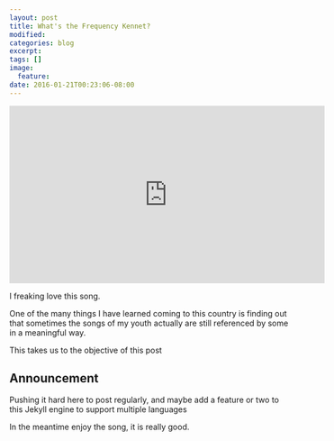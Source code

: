 ```yaml
---
layout: post
title: What's the Frequency Kennet?
modified:
categories: blog
excerpt:
tags: []
image:
  feature:
date: 2016-01-21T00:23:06-08:00
---
```

<iframe width="560" height="315" src="https://www.youtube.com/embed/jWkMhCLkVOg" frameborder="0" allowfullscreen></iframe>

I freaking love this song.

One of the many things I have learned coming to this country is finding out that sometimes the songs of my youth actually are still referenced by some in a meaningful way.

This takes us to the objective of this post

## Announcement
Pushing it hard here to post regularly, and maybe add a feature or two to this Jekyll engine to support multiple languages

In the meantime enjoy the song, it is really good.